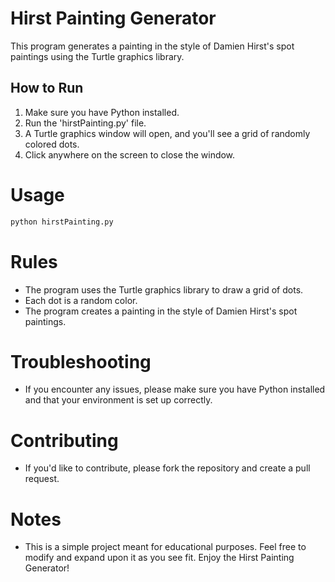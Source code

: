 # Hirst Painting Generator

This program generates a painting in the style of Damien Hirst's spot paintings using the Turtle graphics library.

## How to Run

1. Make sure you have Python installed.
2. Run the 'hirstPainting.py' file.
3. A Turtle graphics window will open, and you'll see a grid of randomly colored dots.
4. Click anywhere on the screen to close the window.

# Usage

```bash
python hirstPainting.py
```

# Rules

- The program uses the Turtle graphics library to draw a grid of dots.
- Each dot is a random color.
- The program creates a painting in the style of Damien Hirst's spot paintings.

# Troubleshooting

- If you encounter any issues, please make sure you have Python installed and that your environment is set up correctly.

# Contributing

- If you'd like to contribute, please fork the repository and create a pull request.

# Notes

- This is a simple project meant for educational purposes. Feel free to modify and expand upon it as you see fit. Enjoy the Hirst Painting Generator!

